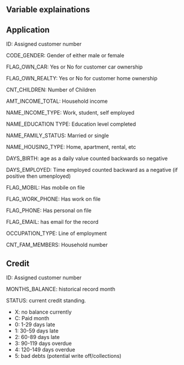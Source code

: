 
## Variable explainations
## Application
ID: Assigned customer number

CODE_GENDER: Gender of either male or female

FLAG_OWN_CAR: Yes or No for customer car ownership

FLAG_OWN_REALTY: Yes or No for customer home ownership

CNT_CHILDREN: Number of Children

AMT_INCOME_TOTAL: Household income

NAME_INCOME_TYPE: Work, student, self employed

NAME_EDUCATION TYPE: Education level completed

NAME_FAMILY_STATUS: Married or single

NAME_HOUSING_TYPE: Home, apartment, rental, etc

DAYS_BIRTH: age as a daily value counted backwards so negative

DAYS_EMPLOYED: Time employed counted backward as a negative (if positive then umenployed)

FLAG_MOBIL: Has mobile on file

FLAG_WORK_PHONE: Has work on file

FLAG_PHONE: Has personal on file

FLAG_EMAIL: has email for the record

OCCUPATION_TYPE: Line of employment

CNT_FAM_MEMBERS: Household number


## Credit
ID: Assigned customer number

MONTHS_BALANCE: historical record month

STATUS: current credit standing. 
- X: no balance currently
- C: Paid month
- 0: 1-29 days late
- 1: 30-59 days late
- 2: 60-89 days late
- 3: 90-119 days overdue
- 4: 120-149 days overdue
- 5: bad debts (potential write off/collections)



